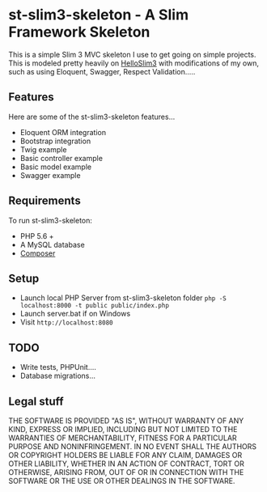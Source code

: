 # st-slim3-skeleton - A Slim Framework Skeleton

This is a simple Slim 3 MVC skeleton I use to get going on simple projects.  This is modeled pretty heavily on [HelloSlim3](http://url) with modifications of my own, such as using
Eloquent, Swagger, Respect Validation.....


## Features

Here are some of the st-slim3-skeleton features...

* Eloquent ORM integration
* Bootstrap integration
* Twig example
* Basic controller example
* Basic model example
* Swagger example

## Requirements

To run st-slim3-skeleton:

* PHP 5.6 +
* A MySQL database
* [Composer](https://getcomposer.org/download/)

## Setup

* Launch local PHP Server from st-slim3-skeleton folder `php -S localhost:8000 -t public public/index.php`
* Launch server.bat if on Windows
* Visit `http://localhost:8080`

## TODO

* Write tests, PHPUnit....
* Database migrations...

Legal stuff
-----------
THE SOFTWARE IS PROVIDED "AS IS", WITHOUT WARRANTY OF ANY KIND, EXPRESS OR
IMPLIED, INCLUDING BUT NOT LIMITED TO THE WARRANTIES OF MERCHANTABILITY,
FITNESS FOR A PARTICULAR PURPOSE AND NONINFRINGEMENT. IN NO EVENT SHALL THE
AUTHORS OR COPYRIGHT HOLDERS BE LIABLE FOR ANY CLAIM, DAMAGES OR OTHER
LIABILITY, WHETHER IN AN ACTION OF CONTRACT, TORT OR OTHERWISE, ARISING FROM,
OUT OF OR IN CONNECTION WITH THE SOFTWARE OR THE USE OR OTHER DEALINGS IN THE
SOFTWARE.
